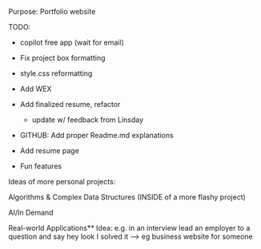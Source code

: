 Purpose:
Portfolio website


TODO:
- copilot free app (wait for email)

- Fix project box formatting

- style.css reformatting

- Add WEX

- Add finalized resume, refactor
    - update w/ feedback from Linsday

- GITHUB: Add proper Readme.md explanations

- Add resume page

- Fun features






Ideas of more personal projects:

Algorithms & Complex Data Structures (INSIDE of a more flashy project)

AI/In Demand

Real-world Applications** Idea: e.g. in an interview lead an employer to a question and say hey look I solved it 
--> eg business website for someone





